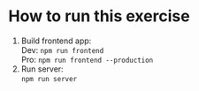 How to run this exercise
========================================

1. Build frontend app:<br/> 
Dev: `npm run frontend`<br/>
Pro: `npm run frontend --production`<br/>
2. Run server: <br/>
`npm run server`